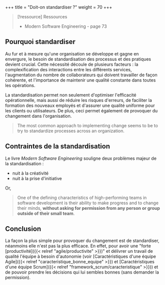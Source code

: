 +++
title = "Doit-on standardiser ?"
weight = 70
+++

> [!ressource] Ressources
> - Modern Software Engineering - page 73

## Pourquoi standardiser
Au fur et à mesure qu'une organisation se développe et gagne en envergure, le besoin de standardisation des processus et des pratiques devient crucial. Cette nécessité découle de plusieurs facteurs : la complexification des interactions entre les différents services, l'augmentation du nombre de collaborateurs qui doivent travailler de façon cohérente, et l'importance de maintenir une qualité constante dans toutes les opérations. 

La standardisation permet non seulement d'optimiser l'efficacité opérationnelle, mais aussi de réduire les risques d'erreurs, de faciliter la formation des nouveaux employés et d'assurer une qualité uniforme pour les clients ou utilisateurs. De plus, ceci permet également de provoquer du changement dans l'organisation.

> The most common approach to implementing change seems to be to try to
standardize processes across an organization.

## Contraintes de la standardisation
Le livre *Modern Software Engineering* souligne deux problèmes majeur de la standardisation :
- nuit à la créativité
- nuit à la prise d'initiative

Or,
> One of the defining characteristics of high-performing teams in software development is their ability to make progress and to change their minds, **without asking for permission from any person or group outside of their small team**.


## Conclusion
La façon la plus simple pour provoquer du changement est de standardiser, néanmoins elle n'est pas la plus efficace. En effet, pour avoir une "forte [productivité]({{< relref "agile/productivite" >}})" et délivrer un travail de qualité l'équipe à besoin d'autonomie (voir [Caractéristiques d'une équipe Agile]({{< relref "caracteristique_bonne_equipe" >}}) et [Caractéristiques d'une équipe Scrum]({{< relref "framework_scrum/caracteristique" >}})) et de pouvoir prendre les décisions qui lui sembles bonnes (sans demander la permission).